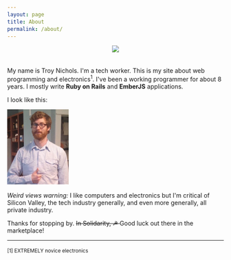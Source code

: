 ```yaml
---
layout: page
title: About
permalink: /about/
---
```


<center>
  <img src="https://pbs.twimg.com/profile_images/661720275155730432/4K6FzYlG.png" width="100">
</center>

<br>

My name is Troy Nichols. I'm a tech worker. This is my site about web programming and electronics<sup>1</sup>. I've been a working programmer for about 8 years. I mostly write **Ruby on Rails** and **EmberJS** applications.

I look like this:

<img src="/assets/me.jpg" height="175">

*Weird views warning:* I like computers and electronics but I'm critical of Silicon Valley, the tech industry generally, and even more generally, all private industry.


Thanks for stopping by. <del>In Solidarity, ☭ </del> Good luck out there in the marketplace!

<hr>

<small>[1] EXTREMELY novice electronics</small>
